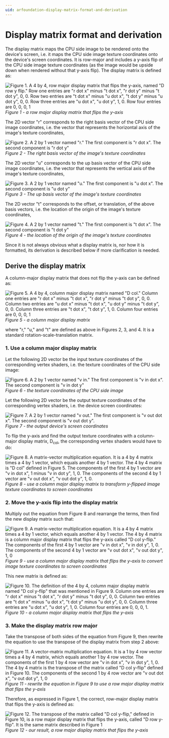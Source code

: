 ```yaml
---
uid: arfoundation-display-matrix-format-and-derivation
---
```

# Display matrix format and derivation

The display matrix maps the CPU side image to be rendered onto the device's screen, i.e. it maps the CPU side image texture coordinates onto the device's screen coordinates. It is row-major and includes a y-axis flip of the CPU side image texture coordinates (as the image would be upside down when rendered without that y-axis flip). The display matrix is defined as:

![Figure 1. A 4 by 4, row major display matrix that flips the y-axis, named "D row y flip." Row one entries are "r dot x" minus "t dot x", "r dot y" minus "t dot y", 0, 0. Row two entries are "t dot x" minus "u dot x", "t dot y" minus "u dot y", 0, 0. Row three entries are "u dot x", "u dot y", 1, 0. Row four entries are 0, 0, 0, 1](../../images/display-matrix-01-definition.png)<br/>*Figure 1 - a row major display matrix that flips the y-axis*


The 2D vector "r" corresponds to the right basis vector of the CPU side image coordinates, i.e. the vector that represents the horizontal axis of the image's texture coordinates,

![Figure 2. A 2 by 1 vector named "r." The first component is "r dot x". The second component is "r dot y"](../../images/display-matrix-02-right-basis-definition.png)<br/>*Figure 2 - The right basis vector of the image's texture coordinates*


The 2D vector "u" corresponds to the up basis vector of the CPU side image coordinates, i.e. the vector that represents the vertical axis of the image's texture coordinates,

![Figure 3. A 2 by 1 vector named "u." The first component is "u dot x". The second component is "u dot y"](../../images/display-matrix-03-up-basis-definition.png)<br/>*Figure 3 - The up basis vector of the image's texture coordinates*


The 2D vector "t" corresponds to the offset, or translation, of the above basis vectors, i.e. the location of the origin of the image's texture coordinates,

![Figure 4. A 2 by 1 vector named "t." The first component is "t dot x". The second component is "t dot y"](../../images/display-matrix-04-offset-definition.png)<br/>*Figure 4 - the location of the origin of the image's texture coordinates*


Since it is not always obvious what a display matrix is, nor how it is formatted, its derivation is described below if more clarification is needed.


## Derive the display matrix

A column-major display matrix that does not flip the y-axis can be defined as:

![Figure 5. A 4 by 4, column major display matrix named "D col." Column one entries are "r dot x" minus "t dot x", "r dot y" minus "t dot y", 0, 0. Column two entries are "u dot x" minus "t dot x", "u dot y" minus "t dot y", 0, 0. Column three entries are "t dot x", "t dot y", 1, 0. Column four entries are 0, 0, 0, 1](../../images/display-matrix-05-column-major-definition.png)<br/>*Figure 5 - a column major display matrix*

where "r," "u," and "t" are defined as above in Figures 2, 3, and 4. It is a standard rotation-scale-translation matrix.


### 1. Use a column major display matrix

Let the following 2D vector be the input texture coordinates of the corresponding vertex shaders, i.e. the texture coordinates of the CPU side image:

![Figure 6. A 2 by 1 vector named "v in." The first component is "v in dot x". The second component is "v in dot y"](../../images/display-matrix-06-vertex-shader-texture-coords_input.png)<br/>*Figure 6 - the texture coordinates of the CPU side image*

Let the following 2D vector be the output texture coordinates of the corresponding vertex shaders, i.e. the device screen coordinates:

![Figure 7. A 2 by 1 vector named "v out." The first component is "v out dot x". The second component is "v out dot y".](../../images/display-matrix-07-vertex-shader-texture-coords_output.png)<br/>*Figure 7 - the output device's screen coordinates*

To flip the y-axis and find the output texture coordinates with a column-major display matrix, D<sub>col</sub>, the corresponding vertex shaders would have to do:

![Figure 8. A matrix-vector multiplication equation. It is a 4 by 4 matrix times a 4 by 1 vector, which equals another 4 by 1 vector. The 4 by 4 matrix is "D col" defined in Figure 5. The components of the first 4 by 1 vector are "v in dot x", 1 minus "v in dot y", 1, 0. The components of the second 4 by 1 vector are "v out dot x", "v out dot y", 1, 0.](../../images/display-matrix-08-old-shader-operation-math.png)<br/>*Figure 8 - use a column major display matrix to transform y-flipped image texture coordinates to screen coordinates*


### 2. Move the y-axis flip into the display matrix

Multiply out the equation from Figure 8 and rearrange the terms, then find the new display matrix such that:

![Figure 9. A matrix-vector multiplication equation. It is a 4 by 4 matrix times a 4 by 1 vector, which equals another 4 by 1 vector. The 4 by 4 matrix is a column major display matrix that flips the y-axis called "D col y-flip." The components of the first 4 by 1 vector are "v in dot x", "v in dot y", 1, 0. The components of the second 4 by 1 vector are "v out dot x", "v out dot y", 1, 0](../../images/display-matrix-09-new-shader-operation-math.png)<br/>*Figure 9 - use a column major display matrix that flips the y-axis to convert image texture coordinates to screen coordinates*

This new matrix is defined as:

![Figure 10. The definition of the 4 by 4, column major display matrix named "D col y-flip" that was mentioned in Figure 9. Column one entries are "r dot x" minus "t dot x", "r dot y" minus "t dot y", 0, 0. Column two entries are "t dot x" minus "u dot x", "t dot y" minus "u dot y", 0, 0. Column three entries are "u dot x", "u dot y", 1, 0. Column four entries are 0, 0, 0, 1.](../../images/display-matrix-10-new-matrix-definition-column-major.png)<br/>*Figure 10 - a column major display matrix that flips the y-axis*


### 3. Make the display matrix row major

Take the transpose of both sides of the equation from Figure 9, then rewrite the equation to use the transpose of the display matrix from step 2 above:

![Figure 11. A vector-matrix multiplication equation. It is a 1 by 4 row vector times a 4 by 4 matrix, which equals another 1 by 4 row vector. The components of the first 1 by 4 row vector are "v in dot x", "v in dot y", 1, 0. The 4 by 4 matrix is the transpose of the matrix called "D col y-flip" defined in Figure 10. The components of the second 1 by 4 row vector are "v out dot x", "v out dot y", 1, 0](../../images/display-matrix-11-new-matrix-equation-transposed.png)<br/>*Figure 11 - rewrite the equation in Figure 9 to use a row major display matrix that flips the y-axis*

Therefore, as expressed in Figure 1, the correct, row-major display matrix that flips the y-axis is defined as:

![Figure 12. The transpose of the matrix called "D col y-flip," defined in Figure 10, is a row major display matrix that flips the y-axis, called "D row y-flip". It is the same matrix described in Figure 1](../../images/display-matrix-12-new-matrix-definition_row.png)<br/>*Figure 12 - our result, a row major display matrix that flips the y-axis*
